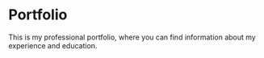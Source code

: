 # Portfolio
This is my professional portfolio, where you can find information about my experience and education.
